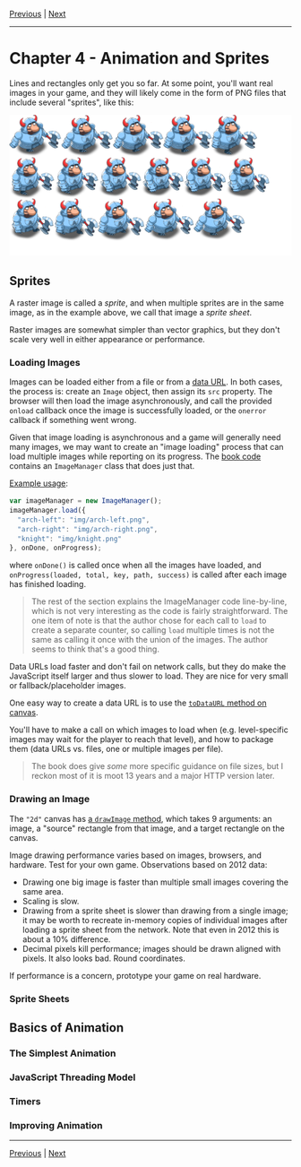 [Previous](./Chapter3.md) | [Next](./Chapter5.md)

<hr>

# Chapter 4 - Animation and Sprites

Lines and rectangles only get you so far. At some point, you'll want real
images in your game, and they will likely come in the form of PNG files that
include several "sprites", like this:

![knight](../public/img/spritesheet.png)

## Sprites

A raster image is called a _sprite_, and when multiple sprites are in the same
image, as in the example above, we call that image a _sprite sheet_.

Raster images are somewhat simpler than vector graphics, but they don't scale
very well in either appearance or performance.

### Loading Images

Images can be loaded either from a file or from a [data URL]. In both cases,
the process is: create an `Image` object, then assign its `src` property. The
browser will then load the image asynchronously, and call the provided `onload`
callback once the image is successfully loaded, or the `onerror` callback if
something went wrong.

[data URL]: https://developer.mozilla.org/en-US/docs/Web/URI/Schemes/data

Given that image loading is asynchronous and a game will generally need many
images, we may want to create an "image loading" process that can load multiple
images while reporting on its progress. The [book code][ImageManager] contains
an `ImageManager` class that does just that.

[ImageManager]: https://github.com/Apress/pro-android-web-game-apps/blob/9e08321ca08e49246f51b1c88bc1ce1ab982aad8/js/ImageManager.js

[Example usage][ImageManager html]:

[ImageManager html]: https://github.com/Apress/pro-android-web-game-apps/blob/9e08321ca08e49246f51b1c88bc1ce1ab982aad8/01.basic_image_manager.html

```javascript
var imageManager = new ImageManager();
imageManager.load({
  "arch-left": "img/arch-left.png",
  "arch-right": "img/arch-right.png",
  "knight": "img/knight.png"
}, onDone, onProgress);
```

where `onDone()` is called once when all the images have loaded, and
`onProgress(loaded, total, key, path, success)` is called after each image has
finished loading.

> The rest of the section explains the ImageManager code line-by-line, which is
> not very interesting as the code is fairly straightforward. The one item of
> note is that the author chose for each call to `load` to create a separate
> counter, so calling `load` multiple times is not the same as calling it once
> with the union of the images. The author seems to think that's a good thing.

Data URLs load faster and don't fail on network calls, but they do make the
JavaScript itself larger and thus slower to load. They are nice for very small
or fallback/placeholder images.

One easy way to create a data URL is to use the [`toDataURL` method on
canvas][1].

[1]: https://developer.mozilla.org/en-US/docs/Web/API/HTMLCanvasElement/toDataURL

You'll have to make a call on which images to load when (e.g. level-specific
images may wait for the player to reach that level), and how to package them
(data URLs vs. files, one or multiple images per file).

> The book does give _some_ more specific guidance on file sizes, but I reckon
> most of it is moot 13 years and a major HTTP version later.

### Drawing an Image

The `"2d"` canvas has [a `drawImage` method][2], which takes 9 arguments: an
image, a "source" rectangle from that image, and a target rectangle on the
canvas.

[2]: https://developer.mozilla.org/en-US/docs/Web/API/CanvasRenderingContext2D/drawImage

Image drawing performance varies based on images, browsers, and hardware. Test
for your own game. Observations based on 2012 data:

- Drawing one big image is faster than multiple small images covering the same area.
- Scaling is slow.
- Drawing from a sprite sheet is slower than drawing from a single image; it
  may be worth to recreate in-memory copies of individual images after loading
  a sprite sheet from the network. Note that even in 2012 this is about a 10%
  difference.
- Decimal pixels kill performance; images should be drawn aligned with pixels.
  It also looks bad. Round coordinates.

If performance is a concern, prototype your game on real hardware.

### Sprite Sheets

## Basics of Animation

### The Simplest Animation

### JavaScript Threading Model

### Timers

### Improving Animation

<hr>

[Previous](./Chapter3.md) | [Next](./Chapter5.md)
